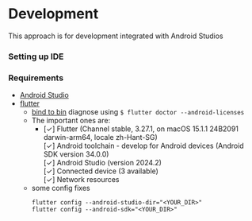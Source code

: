 # Development

This approach is for development integrated with Android Studios
### Setting up IDE
### Requirements
- [Android Studio](https://developer.android.com/studio/install?hl=zh-tw#mac)
- [flutter](https://docs.flutter.dev/get-started/install)
  - [bind to bin](https://docs.flutter.dev/get-started/install/macos/mobile-android#add-flutter-to-your-path≠)
    diagnose using `$ flutter doctor --android-licenses`
  - The important ones are:
    - [✓] Flutter (Channel stable, 3.27.1, on macOS 15.1.1 24B2091 darwin-arm64, locale zh-Hant-SG) \
      [✓] Android toolchain - develop for Android devices (Android SDK version 34.0.0) \
      [✓] Android Studio (version 2024.2) \
      [✓] Connected device (3 available) \
      [✓] Network resources
  - some config fixes
    ```
    flutter config --android-studio-dir="<YOUR_DIR>"
    flutter config --android-sdk="<YOUR_DIR>"
    ```